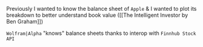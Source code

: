 Previously I wanted to know the balance sheet of `Apple` & I wanted to plot its breakdown to better understand book value ([[The Intelligent Investor by Ben Graham]])

`Wolfram|Alpha` "knows" balance sheets thanks to interop with `Finnhub Stock API`